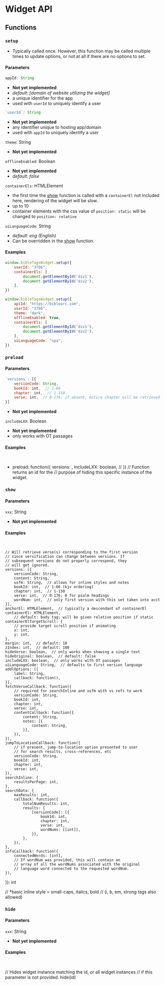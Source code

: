 # Widget API

## Functions

### <a id="setup" name="setup"></a>`setup`

- Typically called once. However, this function may be called multiple times to update options, or not at all if there are no options to set.

#### Parameters

```javascript
appId: String
```

- **Not yet implemented**
- *default: [domain of website utilizing the widget]*
- a unique identifier for the app
- used with `userId` to uniquely identify a user

```javascript
`userId`: String
```

- **Not yet implemented**
- any identifier unique to hosting app/domain
- used with `appId` to uniquely identify a user

`theme`: String

- **Not yet implemented**

`offlineEnabled`: Boolean

- **Not yet implemented**
- *default: false*

`containerEls`: HTMLElement

- the first time the [show](#show) function is called with a `containerEl` not included here, rendering of the widget will be slow.
- up to 10
- container elements with the css value of `position: static` will be changed to `position: relative`

`uiLanguageCode`: String

- *default: eng (English)*
- Can be overridden in the [show](#show) function.

#### Examples

```javascript
window.bibleTagsWidget.setup({
	userId: "3766",
	containerEls: [
		document.getElementById('div1'),
		document.getElementById('div2'),
	],
})
```
```javascript
window.bibleTagsWidget.setup({
	apiId: "https://biblearc.com",
	userId: "3766",
	theme: "dark",
	offlineEnabled: true,
	containerEls: [
		document.getElementById('div1'),
		document.getElementById('div2'),
	],
	uiLanguageCode: "spa",
})
```

### <a id="preload" name="preload"></a>`preload`

#### Parameters

```javascript
`versions`: [{
	versionCode: String,
	bookId: int,  // 1-66
	chapter: int,  // 1-150
	verse: int,  // 0-176; if absent, entire chapter will be retrieved
}]
```

- **Not yet implemented**

`includeLXX`: Boolean

- **Not yet implemented**
- only works with OT passages

#### Examples

```javascript
```
```javascript
```

* preload: function({
	versions: ,
	includeLXX: boolean,  // 
})
// Function returns an id for the 
// purpose of hiding this specific instance of the widget.

### <a id="show" name="show"></a>`show`

#### Parameters

`xxx`: String

- **Not yet implemented**

#### Examples

```javascript
```
```javascript
```


	// Will retrieve verse(s) corresponding to the first version
	// since versification can change between versions. If 
	// subsequent versions do not properly correspond, they 
	// will get ignored.
	versions: [{
		versionCode: String,
		content: String,
		usfm: String,  // allows for inline styles and notes
		bookId: int,  // 1-66 (kjv ordering)
		chapter: int,  // 1-150
		verse: int,  // 0-176; 0 for psalm headings
		wordNum: int,  // only first version with this set taken into acct
	}],
	anchorEl: HTMLElement,  // typically a descendant of containerEl
	containerEl: HTMLElement,
		// default: body tag; will be given relative position if static
	containerElTargetScroll: {
		// provide target scroll position if animating
		x: int,
		y: int,
	},
	margin: int,  // default: 10
	zIndex: int,  // default: 100
	hideVerse: boolean,  // only works when showing a single text
	hideOriginal: boolean,  // default: false
	includeLXX: boolean,  // only works with OT passages
	uiLanguageCode: String,  // defaults to first version language
	addlOptions: [{
		label: String,
		callback: function(),
	}],
	fetchVerseCallback: function({
		// required for searchInline and usfm with vs refs to work
		versionCode: String,
		bookId: int,
		chapter: int,
		verse: int,
		contentCallback: function({
			content: String,
			notes: [{
				content: String,
			}],
		}),
	}),
	jumpToLocationCallback: function({
		// if present, jump-to-location option presented to user
		// for search results, cross-references, etc
		versionCode: String,
		bookId: int,
		chapter: int,
		verse: int,
	}),
	searchInline: {
		resultsPerPage: int,
	},
	searchData: {
		maxResults: int,
		callback: function({
			totalNumResults: int,
			results: {
				[versionCode]: [{
					bookId: int,
					chapter: int,
					verse: int,
					wordNums: [[int]],
				}],
			},
		}),
	},
	infoCallback: function({
		connectedWords: [int],
		// If wordNum was provided, this will contain an 
		// array of all the wordNums associated with the original
		// language word connected to the requested wordNum.
	}),
}): int

// *basic inline style = small-caps, italics, bold
// (i, b, em, strong tags also allowed)


### <a id="hide" name="hide"></a>`hide`

#### Parameters

`xxx`: String

- **Not yet implemented**

#### Examples

```javascript
```
```javascript
```


// Hides widget instance matching the id, or all widget instances
// if this parameter is not provided.
hide(id)